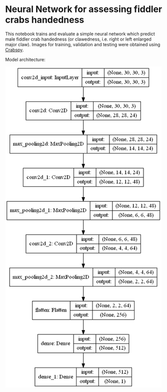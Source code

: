 # Neural Network for assessing fiddler crabs handedness

This notebook trains and evaluate a simple neural network which predict male fiddler crab handedness (or clawedness, i.e. right or left enlarged major claw). Images for training, validation and testing were obtained using [Crabspy](https://github.com/CexyNature/Crabspy).

Model architecture:

![](model_img.png)
